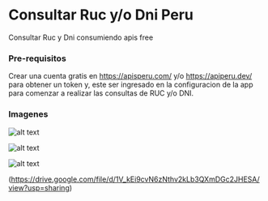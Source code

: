 # Consultar Ruc y/o Dni Peru
Consultar Ruc y Dni consumiendo apis free

### Pre-requisitos
Crear una cuenta gratis en https://apisperu.com/ y/o https://apiperu.dev/ para obtener un token y, este ser ingresado en la configuracion de la app para comenzar a realizar las consultas de RUC y/o DNI.

### Imagenes
![alt text](https://drive.google.com/file/d/15nZv19b98vDgN6hU5AvimkrAPyHppI39/view?usp=sharing)

![alt text](https://drive.google.com/file/d/1MWI0V7KEsxOEzeKXm6S2TnB5LQ2qhjY7/view?usp=sharing)

![alt text](https://drive.google.com/file/d/1fifo5gyVUfxkCje65PygovQ3LBEtkH9d/view?usp=sharing)

(https://drive.google.com/file/d/1V_kEi9cvN6zNthv2kLb3QXmDGc2JHESA/view?usp=sharing)
